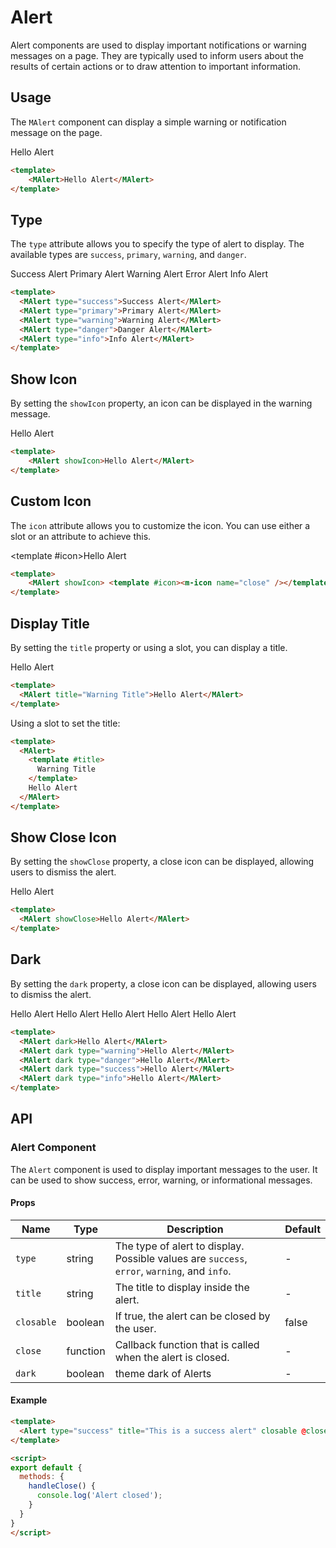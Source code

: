 # Alert

Alert components are used to display important notifications or warning messages on a page. They are typically used to inform users about the results of certain actions or to draw attention to important information.

## Usage

The `MAlert` component can display a simple warning or notification message on the page.

<m-alert>Hello Alert</m-alert>

```html
<template>
    <MAlert>Hello Alert</MAlert>
</template>
```

## Type

The `type` attribute allows you to specify the type of alert to display. The available types are `success`, `primary`, `warning`, and `danger`.

<MAlert type="success">Success Alert</MAlert>
<MAlert type="primary">Primary Alert</MAlert>
<MAlert type="warning">Warning Alert</MAlert>
<MAlert type="danger">Error Alert</MAlert>
<MAlert type="info">Info Alert</MAlert>

```html
<template>
  <MAlert type="success">Success Alert</MAlert>
  <MAlert type="primary">Primary Alert</MAlert>
  <MAlert type="warning">Warning Alert</MAlert>
  <MAlert type="danger">Danger Alert</MAlert>
  <MAlert type="info">Info Alert</MAlert>
</template>
```

## Show Icon

By setting the `showIcon` property, an icon can be displayed in the warning message.

<MAlert showIcon>Hello Alert</MAlert>

```html
<template>
    <MAlert showIcon>Hello Alert</MAlert>
</template>
```

## Custom Icon

The `icon` attribute allows you to customize the icon. You can use either a slot or an attribute to achieve this.

<MAlert showIcon> <template #icon><m-icon name="close" /></template>Hello Alert</MAlert>

```html
<template>
    <MAlert showIcon> <template #icon><m-icon name="close" /></template>Hello Alert</MAlert>
</template>
```

## Display Title

By setting the `title` property or using a slot, you can display a title.

<MAlert title="Warning Title">Hello Alert</MAlert>

```html
<template>
  <MAlert title="Warning Title">Hello Alert</MAlert>
</template>
```

Using a slot to set the title:

```html
<template>
  <MAlert>
    <template #title>
      Warning Title
    </template>
    Hello Alert
  </MAlert>
</template>
```

## Show Close Icon

By setting the `showClose` property, a close icon can be displayed, allowing users to dismiss the alert.

<MAlert showClose>Hello Alert</MAlert>

```html
<template>
  <MAlert showClose>Hello Alert</MAlert>
</template>
```


## Dark

By setting the `dark` property, a close icon can be displayed, allowing users to dismiss the alert.

<MAlert dark>Hello Alert</MAlert>
<MAlert dark type="warning">Hello Alert</MAlert>
<MAlert dark type="danger">Hello Alert</MAlert>
<MAlert dark type="success">Hello Alert</MAlert>
<MAlert dark type="info">Hello Alert</MAlert>

```html
<template>
  <MAlert dark>Hello Alert</MAlert>
  <MAlert dark type="warning">Hello Alert</MAlert>
  <MAlert dark type="danger">Hello Alert</MAlert>
  <MAlert dark type="success">Hello Alert</MAlert>
  <MAlert dark type="info">Hello Alert</MAlert>
</template>
```

## API

### Alert Component

The `Alert` component is used to display important messages to the user. It can be used to show success, error, warning, or informational messages.

#### Props

| Name     | Type     | Description                                              | Default |
|----------|----------|----------------------------------------------------------|---------|
| `type`   | string   | The type of alert to display. Possible values are `success`, `error`, `warning`, and `info`. | -       |
| `title`| string   | The title to display inside the alert.                 | -       |
| `closable`| boolean | If true, the alert can be closed by the user.            | false   |
| `close`| function | Callback function that is called when the alert is closed.| -       |
| `dark` | boolean | theme dark of Alerts | - |

#### Example

```html
<template>
  <Alert type="success" title="This is a success alert" closable @close="handleClose" />
</template>

<script>
export default {
  methods: {
    handleClose() {
      console.log('Alert closed');
    }
  }
}
</script>
```
